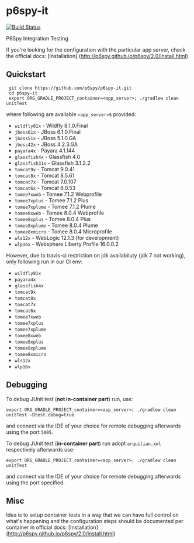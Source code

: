 p6spy-it
========

[![Build Status](https://secure.travis-ci.org/p6spy/p6spy-it.png?branch=master)](http://travis-ci.org/p6spy/p6spy-it)

P6Spy Integration Testing

If you're looking for the configuration with the particular app server, check the official docs: [Installation] (http://p6spy.github.io/p6spy/2.0/install.html)

Quickstart
----------

     git clone https://github.com/p6spy/p6spy-it.git
     cd p6spy-it
     export ORG_GRADLE_PROJECT_container=<app_server>; ./gradlew clean unitTest

where following are available `<app_server>`s provided:
  * `wildfly81x` - Wildfly 8.1.0.Final
  * `jboss61x` - JBoss 6.1.0.Final
  * `jboss51x` - JBoss 5.1.0.GA
  * `jboss42x` - JBoss 4.2.3.GA
  * `payara4x` - Payara 4.1.144
  * `glassfish4x` - Glassfish 4.0
  * `glassfish31x` - Glassfish 3.1.2.2
  * `tomcat9x` - Tomcat 9.0.41
  * `tomcat8x` - Tomcat 8.5.61
  * `tomcat7x` - Tomcat 7.0.107
  * `tomcat6x` - Tomcat 6.0.53
  * `tomee7xweb` - Tomee 7.1.2 Webprofile
  * `tomee7xplus` - Tomee 7.1.2 Plus
  * `tomee7xplume` - Tomee 7.1.2 Plume
  * `tomee8xweb` - Tomee 8.0.4 Webprofile
  * `tomee8xplus` - Tomee 8.0.4 Plus
  * `tomee8xplume` - Tomee 8.0.4 Plume
  * `tomee8xmicro` - Tomee 8.0.4 Microprofile
  * `wls12x` - WebLogic 12.1.3 (for development)
  * `wlp16x` - Websphere Liberty Profile 16.0.0.2

However, due to travis-ci restriction on jdk availabiluty (jdk 7 not working), only following run in our CI env:
  * `wildfly81x`
  * `payara4x`
  * `glassfish4x`
  * `tomcat9x`
  * `tomcat8x`
  * `tomcat7x`
  * `tomcat6x`
  * `tomee7xweb`
  * `tomee7xplus`
  * `tomee7xplume`
  * `tomee8xweb`
  * `tomee8xplus`
  * `tomee8xplume`
  * `tomee8xmicro`
  * `wls12x`
  * `wlp16x`

Debugging
---------

To debug JUnit test (**not in-container part**) run, use:

	export ORG_GRADLE_PROJECT_container=<app_server>; ./gradlew clean unitTest -Dtest.debug=true

and connect via the IDE of your choice for remote debugging afterwards using the port `5005`.


To debug JUnit test (**in-container part**) run adopt `arquilian.xml` respectively afterwards use:

	export ORG_GRADLE_PROJECT_container=<app_server>; ./gradlew clean unitTest

and connect via the IDE of your choice for remote debugging afterwards using the port specified.

Misc
----

Idea is to setup container tests in a way that we can have full control on what's happening and the configuration steps should be documented per container in official docs: [Installation] (http://p6spy.github.io/p6spy/2.0/install.html)
